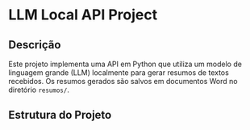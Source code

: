 # LLM Local API Project

## Descrição
Este projeto implementa uma API em Python que utiliza um modelo de linguagem grande (LLM) localmente para gerar resumos de textos recebidos. Os resumos gerados são salvos em documentos Word no diretório `resumos/`.

## Estrutura do Projeto
